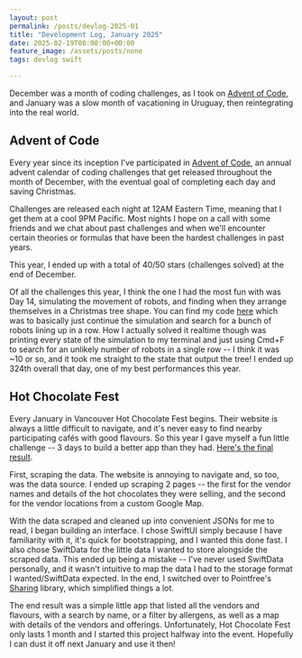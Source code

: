 ```yaml
---
layout: post
permalink: /posts/devlog-2025-01
title: "Development Log, January 2025"
date: 2025-02-19T08:00:00+00:00
feature_image: /assets/posts/none
tags: devlog swift

---
```


December was a month of coding challenges, as I took on [Advent of Code](https://adventofcode.com/), and January was a slow month of vacationing in Uruguay, then reintegrating into the real world.

## Advent of Code

Every year since its inception I've participated in [Advent of Code](https://adventofcode.com/), an annual advent calendar of coding challenges that get released throughout the month of December, with the eventual goal of completing each day and saving Christmas.

Challenges are released each night at 12AM Eastern Time, meaning that I get them at a cool 9PM Pacific. Most nights I hope on a call with some friends and we chat about past challenges and when we'll encounter certain theories or formulas that have been the hardest challenges in past years.

 This year, I ended up with a total of 40/50 stars (challenges solved) at the end of December.

Of all the challenges this year, I think the one I had the most fun with was Day 14, simulating the movement of robots, and finding when they arrange themselves in a Christmas tree shape. You can find my code [here](https://github.com/autoreleasefool/advent-of-code/blob/main/2024/day_14/swift/Day14.swift) which was to basically just continue the simulation and search for a bunch of robots lining up in a row. How I actually solved it realtime though was printing every state of the simulation to my terminal and just using Cmd+F to search for an unlikely number of robots in a single row -- I think it was ~10 or so, and it took me straight to the state that output the tree! I ended up 324th overall that day, one of my best performances this year.

## Hot Chocolate Fest

Every January in Vancouver Hot Chocolate Fest begins. Their website is always a little difficult to navigate, and it's never easy to find nearby participating cafés with good flavours. So this year I gave myself a fun little challenge -- 3 days to build a better app than they had. [Here's the final result](https://github.com/autoreleasefool/hot-chocolate-fest).

First, scraping the data. The website is annoying to navigate and, so too, was the data source. I ended up scraping 2 pages -- the first for the vendor names and details of the hot chocolates they were selling, and the second for the vendor locations from a custom Google Map.

With the data scraped and cleaned up into convenient JSONs for me to read, I began building an interface. I chose SwiftUI simply because I have familiarity with it, it's quick for bootstrapping, and I wanted this done fast. I also chose SwiftData for the little data I wanted to store alongside the scraped data. This ended up being a mistake -- I've never used SwiftData personally, and it wasn't intuitive to map the data I had to the storage format I wanted/SwiftData expected. In the end, I switched over to Pointfree's [Sharing](https://github.com/pointfreeco/swift-sharing) library, which simplified things a lot.

The end result was a simple little app that listed all the vendors and flavours, with a search by name, or a filter by allergens, as well as a map with details of the vendors and offerings. Unfortunately, Hot Chocolate Fest only lasts 1 month and I started this project halfway into the event. Hopefully I can dust it off next January and use it then!
